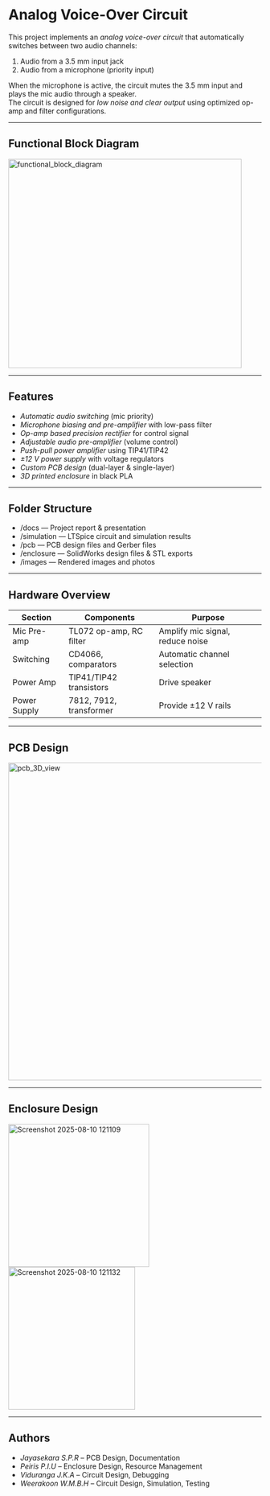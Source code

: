 # Analog Voice-Over Circuit

This project implements an *analog voice-over circuit* that automatically switches between two audio channels:
1. Audio from a 3.5 mm input jack
2. Audio from a microphone (priority input)

When the microphone is active, the circuit mutes the 3.5 mm input and plays the mic audio through a speaker.  
The circuit is designed for *low noise and clear output* using optimized op-amp and filter configurations.

---

## Functional Block Diagram

<img width="464" height="416" alt="functional_block_diagram" src="https://github.com/user-attachments/assets/f772f094-2894-4e31-8e8a-fa24c00fccf5" />

---

## Features
- *Automatic audio switching* (mic priority)
- *Microphone biasing and pre-amplifier* with low-pass filter
- *Op-amp based precision rectifier* for control signal
- *Adjustable audio pre-amplifier* (volume control)
- *Push-pull power amplifier* using TIP41/TIP42
- *±12 V power supply* with voltage regulators
- *Custom PCB design* (dual-layer & single-layer)
- *3D printed enclosure* in black PLA

---

## Folder Structure
- /docs — Project report & presentation  
- /simulation — LTSpice circuit and simulation results  
- /pcb — PCB design files and Gerber files  
- /enclosure — SolidWorks design files & STL exports  
- /images — Rendered images and photos

---

## Hardware Overview
| Section | Components | Purpose |
|---------|------------|---------|
| Mic Pre-amp | TL072 op-amp, RC filter | Amplify mic signal, reduce noise |
| Switching | CD4066, comparators | Automatic channel selection |
| Power Amp | TIP41/TIP42 transistors | Drive speaker |
| Power Supply | 7812, 7912, transformer | Provide ±12 V rails |

---

## PCB Design

<img width="680" height="632" alt="pcb_3D_view" src="https://github.com/user-attachments/assets/7b9815b7-268b-44d4-ac7d-eb09392d7e46" />

---

## Enclosure Design

<img width="280" height="284" alt="Screenshot 2025-08-10 121109" src="https://github.com/user-attachments/assets/e1cca1f1-340d-4893-9a0a-23e8337f4053" />
<img width="252" height="284" alt="Screenshot 2025-08-10 121132" src="https://github.com/user-attachments/assets/2259db0e-51ea-47f0-a634-0fcc88b50369" />

---

## Authors
- *Jayasekara S.P.R* – PCB Design, Documentation
- *Peiris P.I.U* – Enclosure Design, Resource Management
- *Viduranga J.K.A* – Circuit Design, Debugging
- *Weerakoon W.M.B.H* – Circuit Design, Simulation, Testing


